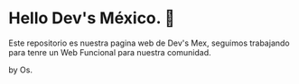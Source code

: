 # Hello Dev's México. 🤙

Este repositorio es nuestra pagina web de Dev's Mex, seguimos trabajando para tenre un Web Funcional para nuestra comunidad.

by Os.
